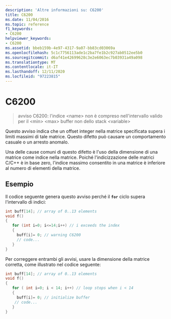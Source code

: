 ```yaml
---
description: 'Altre informazioni su: C6200'
title: C6200
ms.date: 11/04/2016
ms.topic: reference
f1_keywords:
- C6200
helpviewer_keywords:
- C6200
ms.assetid: bbeb159b-4e97-4317-9a07-bb83cd03069a
ms.openlocfilehash: 5c1c7756113ade1c2ba7fe1b2c927ab0512ee5b0
ms.sourcegitcommit: d6af41e42699628c3e2e6063ec7b03931a49a098
ms.translationtype: MT
ms.contentlocale: it-IT
ms.lasthandoff: 12/11/2020
ms.locfileid: "97223815"
---
```

# <a name="c6200"></a>C6200

> avviso C6200: l'indice \<name> non è compreso nell'intervallo valido per il \<min> \<max> buffer non dello stack \<variable>

Questo avviso indica che un offset integer nella matrice specificata supera i limiti massimi di tale matrice. Questo difetto può causare un comportamento casuale o un arresto anomalo.

Una delle cause comuni di questo difetto è l'uso della dimensione di una matrice come indice nella matrice. Poiché l'indicizzazione delle matrici C/C++ è in base zero, l'indice massimo consentito in una matrice è inferiore al numero di elementi della matrice.

## <a name="example"></a>Esempio

Il codice seguente genera questo avviso perché il **`for`** ciclo supera l'intervallo di indici:

```cpp
int buff[14]; // array of 0..13 elements
void f()
{
   for (int i=0; i<=14;i++) // i exceeds the index
   {
     buff[i]= 0; // warning C6200
     // code...
   }
}
```

Per correggere entrambi gli avvisi, usare la dimensione della matrice corretta, come illustrato nel codice seguente:

```cpp
int buff[14]; // array of 0..13 elements
void f()
{
   for ( int i=0; i < 14; i++) // loop stops when i < 14
   {
     buff[i]= 0; // initialize buffer
    // code...
   }
}
```
